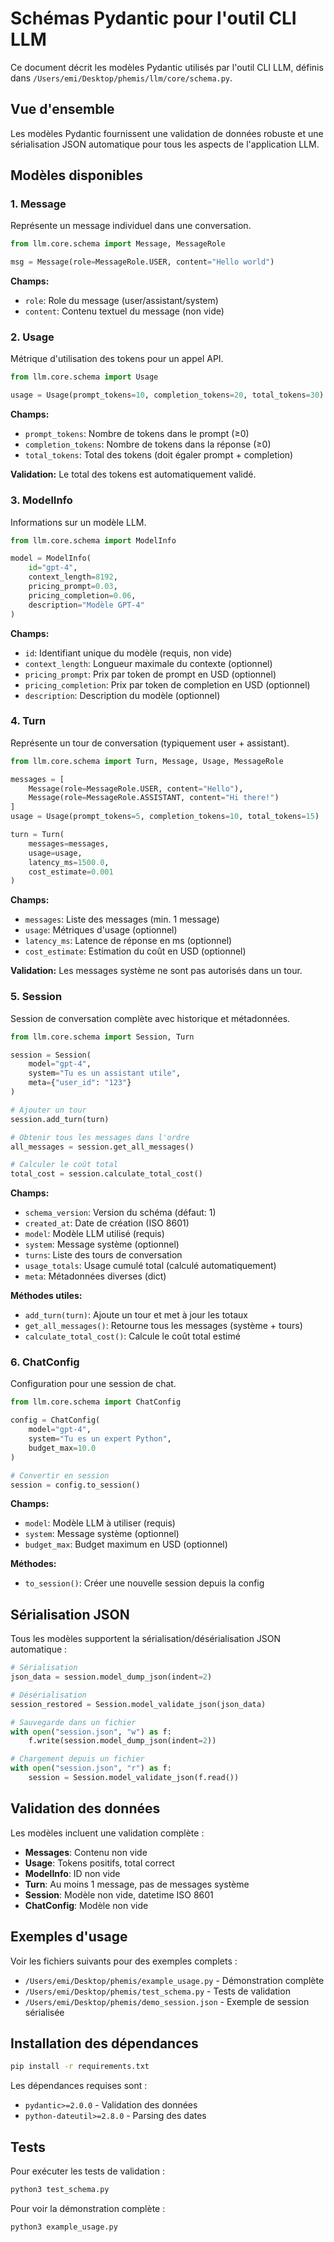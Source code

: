 # Schémas Pydantic pour l'outil CLI LLM

Ce document décrit les modèles Pydantic utilisés par l'outil CLI LLM, définis dans `/Users/emi/Desktop/phemis/llm/core/schema.py`.

## Vue d'ensemble

Les modèles Pydantic fournissent une validation de données robuste et une sérialisation JSON automatique pour tous les aspects de l'application LLM.

## Modèles disponibles

### 1. Message
Représente un message individuel dans une conversation.

```python
from llm.core.schema import Message, MessageRole

msg = Message(role=MessageRole.USER, content="Hello world")
```

**Champs:**
- `role`: Role du message (user/assistant/system)
- `content`: Contenu textuel du message (non vide)

### 2. Usage
Métrique d'utilisation des tokens pour un appel API.

```python
from llm.core.schema import Usage

usage = Usage(prompt_tokens=10, completion_tokens=20, total_tokens=30)
```

**Champs:**
- `prompt_tokens`: Nombre de tokens dans le prompt (≥0)
- `completion_tokens`: Nombre de tokens dans la réponse (≥0) 
- `total_tokens`: Total des tokens (doit égaler prompt + completion)

**Validation:** Le total des tokens est automatiquement validé.

### 3. ModelInfo
Informations sur un modèle LLM.

```python
from llm.core.schema import ModelInfo

model = ModelInfo(
    id="gpt-4",
    context_length=8192,
    pricing_prompt=0.03,
    pricing_completion=0.06,
    description="Modèle GPT-4"
)
```

**Champs:**
- `id`: Identifiant unique du modèle (requis, non vide)
- `context_length`: Longueur maximale du contexte (optionnel)
- `pricing_prompt`: Prix par token de prompt en USD (optionnel)
- `pricing_completion`: Prix par token de completion en USD (optionnel)
- `description`: Description du modèle (optionnel)

### 4. Turn
Représente un tour de conversation (typiquement user + assistant).

```python
from llm.core.schema import Turn, Message, Usage, MessageRole

messages = [
    Message(role=MessageRole.USER, content="Hello"),
    Message(role=MessageRole.ASSISTANT, content="Hi there!")
]
usage = Usage(prompt_tokens=5, completion_tokens=10, total_tokens=15)

turn = Turn(
    messages=messages,
    usage=usage,
    latency_ms=1500.0,
    cost_estimate=0.001
)
```

**Champs:**
- `messages`: Liste des messages (min. 1 message)
- `usage`: Métriques d'usage (optionnel)
- `latency_ms`: Latence de réponse en ms (optionnel)
- `cost_estimate`: Estimation du coût en USD (optionnel)

**Validation:** Les messages système ne sont pas autorisés dans un tour.

### 5. Session
Session de conversation complète avec historique et métadonnées.

```python
from llm.core.schema import Session, Turn

session = Session(
    model="gpt-4",
    system="Tu es un assistant utile",
    meta={"user_id": "123"}
)

# Ajouter un tour
session.add_turn(turn)

# Obtenir tous les messages dans l'ordre
all_messages = session.get_all_messages()

# Calculer le coût total
total_cost = session.calculate_total_cost()
```

**Champs:**
- `schema_version`: Version du schéma (défaut: 1)
- `created_at`: Date de création (ISO 8601)
- `model`: Modèle LLM utilisé (requis)
- `system`: Message système (optionnel)
- `turns`: Liste des tours de conversation
- `usage_totals`: Usage cumulé total (calculé automatiquement)
- `meta`: Métadonnées diverses (dict)

**Méthodes utiles:**
- `add_turn(turn)`: Ajoute un tour et met à jour les totaux
- `get_all_messages()`: Retourne tous les messages (système + tours)
- `calculate_total_cost()`: Calcule le coût total estimé

### 6. ChatConfig
Configuration pour une session de chat.

```python
from llm.core.schema import ChatConfig

config = ChatConfig(
    model="gpt-4",
    system="Tu es un expert Python",
    budget_max=10.0
)

# Convertir en session
session = config.to_session()
```

**Champs:**
- `model`: Modèle LLM à utiliser (requis)
- `system`: Message système (optionnel)
- `budget_max`: Budget maximum en USD (optionnel)

**Méthodes:**
- `to_session()`: Créer une nouvelle session depuis la config

## Sérialisation JSON

Tous les modèles supportent la sérialisation/désérialisation JSON automatique :

```python
# Sérialisation
json_data = session.model_dump_json(indent=2)

# Désérialisation
session_restored = Session.model_validate_json(json_data)

# Sauvegarde dans un fichier
with open("session.json", "w") as f:
    f.write(session.model_dump_json(indent=2))

# Chargement depuis un fichier
with open("session.json", "r") as f:
    session = Session.model_validate_json(f.read())
```

## Validation des données

Les modèles incluent une validation complète :

- **Messages**: Contenu non vide
- **Usage**: Tokens positifs, total correct
- **ModelInfo**: ID non vide
- **Turn**: Au moins 1 message, pas de messages système
- **Session**: Modèle non vide, datetime ISO 8601
- **ChatConfig**: Modèle non vide

## Exemples d'usage

Voir les fichiers suivants pour des exemples complets :
- `/Users/emi/Desktop/phemis/example_usage.py` - Démonstration complète
- `/Users/emi/Desktop/phemis/test_schema.py` - Tests de validation
- `/Users/emi/Desktop/phemis/demo_session.json` - Exemple de session sérialisée

## Installation des dépendances

```bash
pip install -r requirements.txt
```

Les dépendances requises sont :
- `pydantic>=2.0.0` - Validation des données
- `python-dateutil>=2.8.0` - Parsing des dates

## Tests

Pour exécuter les tests de validation :

```bash
python3 test_schema.py
```

Pour voir la démonstration complète :

```bash
python3 example_usage.py
```